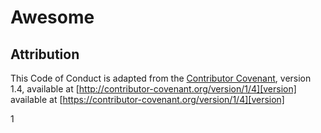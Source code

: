 # Awesome
## Attribution

This Code of Conduct is adapted from the [Contributor Covenant][homepage], version 1.4,
available at [http://contributor-covenant.org/version/1/4][version]
available at [https://contributor-covenant.org/version/1/4][version]

[homepage]: http://contributor-covenant.org
[version]: http://contributor-covenant.org/version/1/4/
[homepage]: https://contributor-covenant.org
[version]: https://contributor-covenant.org/version/1/4/
1
